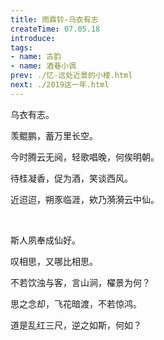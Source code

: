```yaml
---
title: 雨霖铃-乌衣有志
createTime: 07.05.18
introduce: 
tags: 
- name: 古韵
- name: 酒巷小调
prev: ./忆-远处近景的小楼.html
next: ./2019这一年.html
---
```


乌衣有志。

羡鲲鹏，蓄万里长空。

今时腾云无阋，轻歌唱晚，何俟明朝。

待桂凝香，促为酒，笑谈西风。

近迢迢，朔豕临涯，欸乃漪漪云中仙。

<br />

斯人夙奉成仙好。

叹相思，又哪比相思。

不若饮浊与客，言山涧，櫂景为何？

思之念却，飞花暗渡，不若惊鸿。

道是乱红三尺，逆之如斯，何如？
